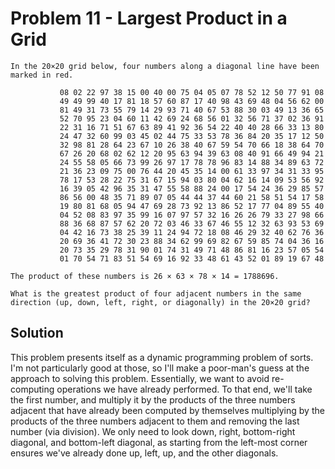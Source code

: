 # Problem 11 - Largest Product in a Grid

```
In the 20×20 grid below, four numbers along a diagonal line have been marked in red.

           08 02 22 97 38 15 00 40 00 75 04 05 07 78 52 12 50 77 91 08
           49 49 99 40 17 81 18 57 60 87 17 40 98 43 69 48 04 56 62 00
           81 49 31 73 55 79 14 29 93 71 40 67 53 88 30 03 49 13 36 65
           52 70 95 23 04 60 11 42 69 24 68 56 01 32 56 71 37 02 36 91
           22 31 16 71 51 67 63 89 41 92 36 54 22 40 40 28 66 33 13 80
           24 47 32 60 99 03 45 02 44 75 33 53 78 36 84 20 35 17 12 50
           32 98 81 28 64 23 67 10 26 38 40 67 59 54 70 66 18 38 64 70
           67 26 20 68 02 62 12 20 95 63 94 39 63 08 40 91 66 49 94 21
           24 55 58 05 66 73 99 26 97 17 78 78 96 83 14 88 34 89 63 72
           21 36 23 09 75 00 76 44 20 45 35 14 00 61 33 97 34 31 33 95
           78 17 53 28 22 75 31 67 15 94 03 80 04 62 16 14 09 53 56 92
           16 39 05 42 96 35 31 47 55 58 88 24 00 17 54 24 36 29 85 57
           86 56 00 48 35 71 89 07 05 44 44 37 44 60 21 58 51 54 17 58
           19 80 81 68 05 94 47 69 28 73 92 13 86 52 17 77 04 89 55 40
           04 52 08 83 97 35 99 16 07 97 57 32 16 26 26 79 33 27 98 66
           88 36 68 87 57 62 20 72 03 46 33 67 46 55 12 32 63 93 53 69
           04 42 16 73 38 25 39 11 24 94 72 18 08 46 29 32 40 62 76 36
           20 69 36 41 72 30 23 88 34 62 99 69 82 67 59 85 74 04 36 16
           20 73 35 29 78 31 90 01 74 31 49 71 48 86 81 16 23 57 05 54
           01 70 54 71 83 51 54 69 16 92 33 48 61 43 52 01 89 19 67 48

The product of these numbers is 26 × 63 × 78 × 14 = 1788696.

What is the greatest product of four adjacent numbers in the same
direction (up, down, left, right, or diagonally) in the 20×20 grid?
```

## Solution
This problem presents itself as a dynamic programming problem of sorts.  I'm
not particularly good at those, so I'll make a poor-man's guess at the approach
to solving this problem.  Essentially, we want to avoid re-computing operations
we have already performed.  To that end, we'll take the first number, and
multiply it by the products of the three numbers adjacent that have already
been computed by themselves multiplying by the products of the three numbers
adjacent to them and removing the last number (via division).  We only need to
look down, right, bottom-right diagonal, and bottom-left diagonal, as starting
from the left-most corner ensures we've already done up, left, up, and the
other diagonals.
